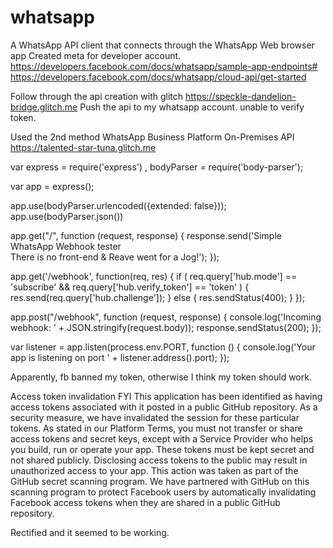# whatsapp
A WhatsApp API client that connects through the WhatsApp Web browser app
Created meta for developer account. 
https://developers.facebook.com/docs/whatsapp/sample-app-endpoints#
https://developers.facebook.com/docs/whatsapp/cloud-api/get-started

Follow through the api creation with glitch
https://speckle-dandelion-bridge.glitch.me
Push the api to my whatsapp account. 
unable to verify token.

Used the 2nd method WhatsApp Business Platform On-Premises API
https://talented-star-tuna.glitch.me

var express = require('express')
  , bodyParser = require('body-parser');

var app = express();

app.use(bodyParser.urlencoded({extended: false}));
app.use(bodyParser.json())

app.get("/", function (request, response) {
  response.send('Simple WhatsApp Webhook tester</br>There is no front-end & Reave went for a Jog!');
});

app.get('/webhook', function(req, res) {
  if (
    req.query['hub.mode'] == 'subscribe' &&
    req.query['hub.verify_token'] == 'token'
  ) {
    res.send(req.query['hub.challenge']);
  } else {
    res.sendStatus(400);
  }
});

app.post("/webhook", function (request, response) {
  console.log('Incoming webhook: ' + JSON.stringify(request.body));
  response.sendStatus(200);
});

var listener = app.listen(process.env.PORT, function () {
  console.log('Your app is listening on port ' + listener.address().port);
});


Apparently, fb banned my token, otherwise I think my token should work. 

Access token invalidation FYI
This application has been identified as having access tokens associated with it posted in a public GitHub repository. As a security measure, we have invalidated the session for these particular tokens.
As stated in our Platform Terms, you must not transfer or share access tokens and secret keys, except with a Service Provider who helps you build, run or operate your app. These tokens must be kept secret and not shared publicly. Disclosing access tokens to the public may result in unauthorized access to your app.
This action was taken as part of the GitHub secret scanning program. We have partnered with GitHub on this scanning program to protect Facebook users by automatically invalidating Facebook access tokens when they are shared in a public GitHub repository.

Rectified and it seemed to be working. 
